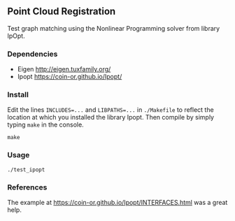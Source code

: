 ## Point Cloud Registration
Test graph matching using the Nonlinear Programming solver from library IpOpt.

### Dependencies

 * Eigen <http://eigen.tuxfamily.org/>
 * Ipopt <https://coin-or.github.io/Ipopt/>

### Install

Edit the lines `INCLUDES=...` and `LIBPATHS=...` in `./Makefile` to reflect the location at which you installed the library Ipopt. Then compile by simply typing `make` in the console.
~~~~
make
~~~~

### Usage

~~~~
./test_ipopt
~~~~

### References

The example at <https://coin-or.github.io/Ipopt/INTERFACES.html> was a great help.
